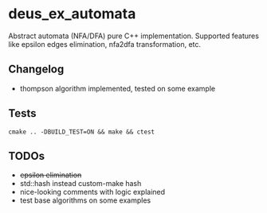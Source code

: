 # deus_ex_automata
Abstract automata (NFA/DFA) pure C++ implementation. Supported features like epsilon edges elimination, nfa2dfa transformation, etc.

## Changelog
  - thompson algorithm implemented, tested on some example

## Tests
```
cmake .. -DBUILD_TEST=ON && make && ctest 
```
  
## TODOs
  - ~~epsilon elimination~~
  - std::hash instead custom-make hash
  - nice-looking comments with logic explained
  - test base algorithms on some examples
